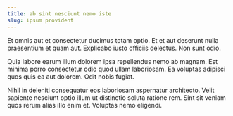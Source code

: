 ```yaml
---
title: ab sint nesciunt nemo iste
slug: ipsum provident
---
```


Et omnis aut et consectetur ducimus totam optio. Et et aut deserunt nulla praesentium et quam aut. Explicabo iusto officiis delectus. Non sunt odio.

Quia labore earum illum dolorem ipsa repellendus nemo ab magnam. Est minima porro consectetur odio quod ullam laboriosam. Ea voluptas adipisci quos quis ea aut dolorem. Odit nobis fugiat.

Nihil in deleniti consequatur eos laboriosam aspernatur architecto. Velit sapiente nesciunt optio illum ut distinctio soluta ratione rem. Sint sit veniam quos rerum alias illo enim et. Voluptas nemo eligendi.
